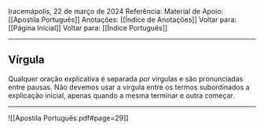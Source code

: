 Iracemápolis, 22 de março de 2024
Referência:
Material de Apoio: [[Apostila Português]]
Anotações: [[Índice de Anotações]]
Voltar para: [[Página Inicial]]
Voltar para: [[Índice Português]]
___________________
## Vírgula
Qualquer oração explicativa é separada por vírgulas e são pronunciadas entre pausas. Não devemos usar a vírgula entre os termos subordinados a explicação inicial, apenas quando a mesma terminar e outra começar.

___________________

![[Apostila Português.pdf#page=29]]
